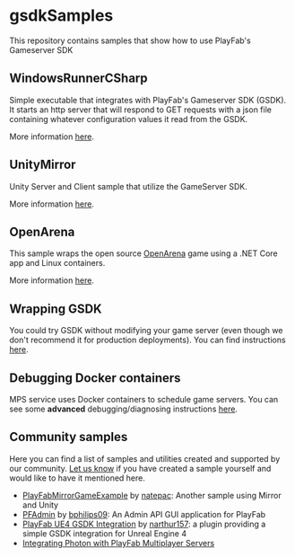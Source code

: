# gsdkSamples
This repository contains samples that show how to use PlayFab's Gameserver SDK

## WindowsRunnerCSharp
Simple executable that integrates with PlayFab's Gameserver SDK (GSDK). It starts an http server that will respond to GET requests with a json file containing whatever configuration values it read from the GSDK.

More information [here](WindowsRunnerCSharp/README.md).

## UnityMirror
Unity Server and Client sample that utilize the GameServer SDK.

More information [here](UnityMirror/README.md).

## OpenArena

This sample wraps the open source [OpenArena](https://openarena.fandom.com/wiki/Main_Page) game using a .NET Core app and Linux containers.

More information [here](openarena/README.md).

## Wrapping GSDK

You could try GSDK without modifying your game server (even though we don't recommend it for production deployments). You can find instructions [here](wrappingGSDK/README.md).

## Debugging Docker containers

MPS service uses Docker containers to schedule game servers. You can see some **advanced** debugging/diagnosing instructions [here](./Debugging.md).

## Community samples

Here you can find a list of samples and utilities created and supported by our community. [Let us know](https://github.com/PlayFab/gsdkSamples/issues) if you have created a sample yourself and would like to have it mentioned here.

- [PlayFabMirrorGameExample](https://github.com/natepac/playfabmirrorgameexample) by [natepac](https://github.com/natepac): Another sample using Mirror and Unity
- [PFAdmin](https://github.com/bphillips09/PFAdmin) by [bphilips09](https://github.com/bphillips09): An Admin API GUI application for PlayFab
- [PlayFab UE4 GSDK Integration](https://github.com/narthur157/playfab-gsdk-ue4) by [narthur157](https://github.com/narthur157): a plugin providing a simple GSDK integration for Unreal Engine 4
- [Integrating Photon with PlayFab Multiplayer Servers](https://doc.photonengine.com/en-us/bolt/current/demos-and-tutorials/playfab-integration/overview)
